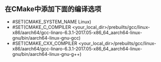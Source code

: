 ## 在CMake中添加下面的编译选项

- #SET(CMAKE_SYSTEM_NAME Linux)
- #SET(CMAKE_C_COMPILER  <your_local_dir>/prebuilts/gcc/linux-x86/aarch64/gcc-linaro-6.3.1-2017.05-x86_64_aarch64-linux-gnu/bin/aarch64-linux-gnu-gcc)
- #SET(CMAKE_CXX_COMPILER <your_local_dir>/prebuilts/gcc/linux-x86/aarch64/gcc-linaro-6.3.1-2017.05-x86_64_aarch64-linux-gnu/bin/aarch64-linux-gnu-g++)
